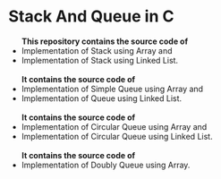 # Stack And Queue in C
<ul>
<b> This repository contains the source code of </b> <br> <li> Implementation of Stack using Array and <br><li> Implementation of Stack using Linked List.
<br><br>
<b> It contains the source code of </b> <br> <li> Implementation of Simple Queue using Array and <br> <li> Implementation of Queue using Linked List.
<br><br>
<b> It contains the source code of  </b> <br> <li> Implementation of Circular Queue using Array and <br> <li> Implementation of Circular Queue using Linked List.
<br><br>
<b> It contains the source code of </b> <br> <li> Implementation of Doubly Queue using Array.
</ul>
